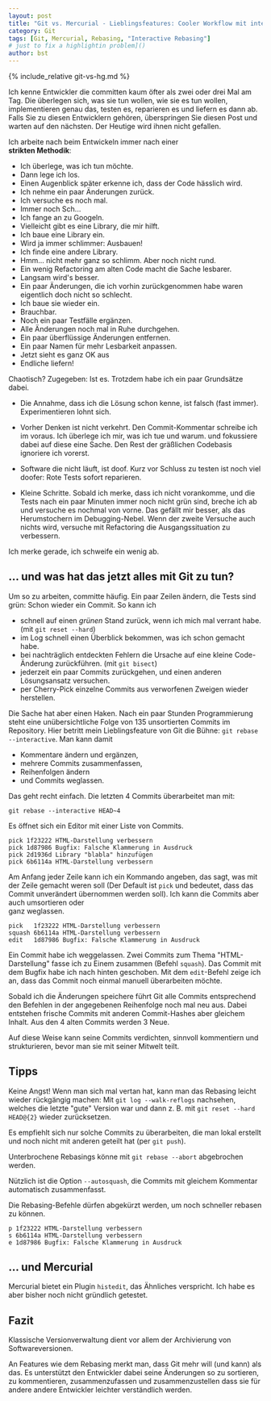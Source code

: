 ```yaml
---
layout: post
title: "Git vs. Mercurial - Lieblingsfeatures: Cooler Workflow mit interactive Rebasing (Teil 5)"
category: Git
tags: [Git, Mercurial, Rebasing, "Interactive Rebasing"]
# just to fix a highlightin problem]()
author: bst
---
```


{% include_relative git-vs-hg.md %}

Ich kenne Entwickler die committen kaum öfter als zwei
oder drei Mal am Tag. Die überlegen sich, was sie tun
wollen, wie sie es tun wollen, implementieren genau das,
testen es, reparieren es und liefern es dann ab.
Falls Sie zu diesen Entwicklern gehören,
überspringen Sie diesen Post und warten auf den nächsten.
Der Heutige wird ihnen nicht gefallen.

Ich arbeite nach beim Entwickeln immer nach einer  
**strikten Methodik**:

 * Ich überlege, was ich tun möchte.
 * Dann lege ich los.
 * Einen Augenblick später erkenne ich, dass der
   Code hässlich wird.
 * Ich nehme ein paar Änderungen zurück.
 * Ich versuche es noch mal.
 * Immer noch Sch...
 * Ich fange an zu Googeln.
 * Vielleicht gibt es eine Library, die mir hilft.
 * Ich baue eine Library ein.
 * Wird ja immer schlimmer: Ausbauen!
 * Ich finde eine andere Library.
 * Hmm... nicht mehr ganz so schlimm. Aber noch nicht rund.
 * Ein wenig Refactoring am alten Code
   macht die Sache lesbarer.
 * Langsam wird's besser.
 * Ein paar Änderungen, die ich vorhin zurückgenommen
   habe waren eigentlich doch nicht so schlecht.
 * Ich baue sie wieder ein.
 * Brauchbar.
 * Noch ein paar Testfälle ergänzen.
 * Alle Änderungen noch mal in Ruhe durchgehen.
 * Ein paar überflüssige Änderungen entfernen.
 * Ein paar Namen für mehr Lesbarkeit anpassen.
 * Jetzt sieht es ganz OK aus
 * Endliche liefern!

Chaotisch? Zugegeben: Ist es. Trotzdem habe ich ein paar
Grundsätze dabei.

 * Die Annahme, dass ich die Lösung schon kenne,
   ist falsch (fast immer). Experimentieren lohnt sich.

 *  Vorher Denken ist nicht verkehrt.
    Den Commit-Kommentar schreibe ich im voraus.
    Ich überlege ich mir, was ich tue und warum.
    und fokussiere dabei auf diese eine Sache.
    Den Rest der gräßlichen Codebasis ignoriere
    ich vorerst.

 *  Software die nicht läuft, ist doof.
    Kurz vor Schluss zu testen ist noch viel doofer:
    Rote Tests sofort reparieren.

 *  Kleine Schritte. Sobald ich merke, dass ich nicht
    vorankomme, und die Tests nach ein paar Minuten immer
    noch nicht grün sind,
    breche ich ab und versuche es nochmal von vorne.
    Das gefällt mir besser, als das Herumstochern im
    Debugging-Nebel. Wenn der zweite Versuche auch nichts
    wird, versuche mit Refactoring die Ausgangssituation
    zu verbessern.

Ich merke gerade, ich schweife ein wenig ab.

... und was hat das jetzt alles mit Git zu tun?
-----------------------------------------------

Um so zu arbeiten, committe häufig. Ein paar Zeilen ändern,
die Tests sind grün: Schon wieder ein Commit. So kann ich

 * schnell auf einen _grünen_ Stand zurück,
   wenn ich mich mal verrant habe. (mit `git reset --hard`)
 * im Log schnell einen Überblick bekommen,
   was ich schon gemacht habe.
 * bei nachträglich entdeckten Fehlern die
   Ursache auf eine kleine Code-Änderung zurückführen.
   (mit `git bisect`)
 * jederzeit ein paar Commits zurückgehen,
   und einen anderen Lösungsansatz versuchen.
 * per Cherry-Pick einzelne Commits
   aus verworfenen Zweigen
   wieder herstellen.

Die Sache hat aber einen Haken. Nach ein paar Stunden
Programmierung steht eine unübersichtliche Folge von
135 unsortierten Commits im Repository.
Hier betritt mein Lieblingsfeature von Git die Bühne:
`git rebase --interactive`. Man kann damit

 * Kommentare ändern und ergänzen,
 * mehrere Commits zusammenfassen,
 * Reihenfolgen ändern
 * und Commits weglassen.

Das geht recht einfach. Die letzten 4 Commits
überarbeitet man mit:

    git rebase --interactive HEAD~4

Es öffnet sich ein Editor mit einer Liste von Commits.

    pick 1f23222 HTML-Darstellung verbessern
    pick 1d87986 Bugfix: Falsche Klammerung in Ausdruck
    pick 2d1936d Library "blabla" hinzufügen
    pick 6b6114a HTML-Darstellung verbessern

Am Anfang jeder Zeile kann ich ein Kommando angeben, das sagt, was
mit der Zeile gemacht weren soll (Der Default ist `pick` und bedeutet, dass das Commit unverändert übernommen werden soll).
Ich kann die Commits aber auch umsortieren oder  
ganz weglassen.

    pick   1f23222 HTML-Darstellung verbessern
    squash 6b6114a HTML-Darstellung verbessern
    edit   1d87986 Bugfix: Falsche Klammerung in Ausdruck

Ein Commit habe ich weggelassen. Zwei Commits zum Thema
"HTML-Darstellung" fasse ich zu Einem zusammen (Befehl `squash`).
Das Commit mit dem Bugfix habe ich nach hinten geschoben.
Mit dem `edit`-Befehl zeige ich an, dass das Commit
noch einmal manuell überarbeiten möchte.

Sobald ich die Änderungen speichere führt Git alle Commits
entsprechend den Befehlen in der angegebenen Reihenfolge
noch mal neu aus. Dabei entstehen frische Commits mit
anderen Commit-Hashes aber gleichem Inhalt. Aus den 4
alten Commits werden 3 Neue.

Auf diese Weise kann seine Commits verdichten, sinnvoll
kommentiern und strukturieren, bevor man sie mit
seiner Mitwelt teilt.

Tipps
-----

Keine Angst! Wenn man sich mal vertan hat, kann man
das Rebasing leicht wieder rückgängig machen: Mit
`git log --walk-reflogs` nachsehen, welches die letzte
"gute" Version war und dann z. B. mit
`git reset --hard HEAD@{2}` wieder zurücksetzen.

Es empfiehlt sich nur solche Commits zu überarbeiten,
die man lokal erstellt und noch nicht mit anderen
geteilt hat (per `git push`).

Unterbrochene Rebasings könne mit `git rebase --abort`
abgebrochen werden.

Nützlich ist die Option `--autosquash`, die
Commits mit gleichem Kommentar automatisch
zusammenfasst.

Die Rebasing-Befehle dürfen abgekürzt werden,
um noch schneller rebasen zu können.

    p 1f23222 HTML-Darstellung verbessern
    s 6b6114a HTML-Darstellung verbessern
    e 1d87986 Bugfix: Falsche Klammerung in Ausdruck
... und Mercurial
-----------------

Mercurial bietet ein Plugin `histedit`, das Ähnliches
verspricht. Ich habe es aber bisher noch nicht gründlich
getestet.

Fazit
-----

Klassische Versionverwaltung dient vor allem der
Archivierung von Softwareversionen.

An Features wie dem Rebasing merkt man, dass Git
mehr will (und kann) als das. Es unterstützt den
Entwickler dabei seine Änderungen so zu sortieren,
zu kommentieren, zusammenzufassen und zusammenzustellen
dass sie für andere andere Entwickler
leichter verständlich werden.

